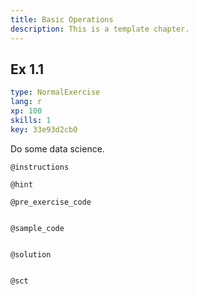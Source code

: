 ```yaml
---
title: Basic Operations
description: This is a template chapter.
---
```


## Ex 1.1

```yaml
type: NormalExercise
lang: r
xp: 100
skills: 1
key: 33e93d2cb0
```

Do some data science.

`@instructions`


`@hint`


`@pre_exercise_code`

```{r}

```

`@sample_code`

```{r}

```

`@solution`

```{r}

```

`@sct`

```{r}

```
